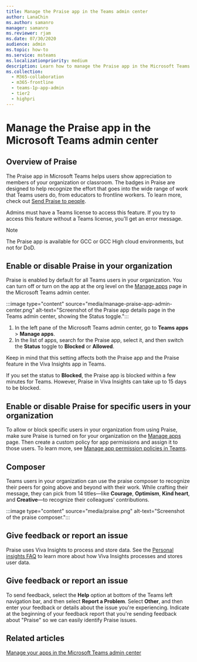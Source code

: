 ```yaml
---
title: Manage the Praise app in the Teams admin center
author: LanaChin
ms.author: samanro
manager: samanro
ms.reviewer: rjam
ms.date: 07/30/2020
audience: admin
ms.topic: how-to
ms.service: msteams
ms.localizationpriority: medium
description: Learn how to manage the Praise app in the Microsoft Teams admin center.
ms.collection: 
  - M365-collaboration
  - m365-frontline
  - teams-1p-app-admin
  - tier2
  - highpri
---
```


# Manage the Praise app in the Microsoft Teams admin center

## Overview of Praise

The Praise app in Microsoft Teams helps users show appreciation to members of your organization or classroom. The badges in Praise are designed to help recognize the effort that goes into the wide range of work that Teams users do, from educators to frontline workers. To learn more, check out [Send Praise to people](https://support.microsoft.com/office/send-praise-to-people-50f26b47-565f-40fe-8642-5ca2a5ed261e).

Admins must have a Teams license to access this feature. If you try to access this feature without a Teams license, you'll get an error message.

> [!NOTE]
> The Praise app is available for GCC or GCC High cloud environments, but not for DoD.

## Enable or disable Praise in your organization

Praise is enabled by default for all Teams users in your organization. You can turn off or turn on the app at the org level on the [Manage apps](manage-apps.md) page in the Microsoft Teams admin center.

:::image type="content" source="media/manage-praise-app-admin-center.png" alt-text="Screenshot of the Praise app details page in the Teams admin center, showing the Status toggle.":::

1. In the left pane of the Microsoft Teams admin center, go to **Teams apps** > **Manage apps**.
2. In the list of apps, search for the Praise app, select it, and then switch the **Status** toggle to **Blocked** or **Allowed**.

Keep in mind that this setting affects both the Praise app and the Praise feature in the Viva Insights app in Teams.

If you set the status to **Blocked**, the Praise app is blocked within a few minutes for Teams. However, Praise in Viva Insights can take up to 15 days to be blocked.

## Enable or disable Praise for specific users in your organization

To allow or block specific users in your organization from using Praise, make sure Praise is turned on for your organization on the [Manage apps](manage-apps.md) page. Then create a custom policy for app permissions and assign it to those users. To learn more, see [Manage app permission policies in Teams](teams-app-permission-policies.md).

## Composer

Teams users in your organization can use the praise composer to recognize their peers for going above and beyond with their work. While crafting their message, they can pick from 14 titles&mdash;like **Courage**, **Optimism**, **Kind heart**, and **Creative**&mdash;to recognize their colleagues’ contributions.

:::image type="content" source="media/praise.png" alt-text="Screenshot of the praise composer.":::

## Give feedback or report an issue

Praise uses Viva Insights to process and store data. See the [Personal insights FAQ](/viva/insights/personal/overview/mya-faq) to learn more about how Viva Insights processes and stores user data.

## Give feedback or report an issue

To send feedback, select the **Help** option at bottom of the Teams left navigation bar, and then select **Report a Problem**. Select **Other**, and then enter your feedback or details about the issue you're experiencing. Indicate at the beginning of your feedback report that you're sending feedback about "Praise" so we can easily identify Praise issues.

## Related articles

[Manage your apps in the Microsoft Teams admin center](manage-apps.md)

